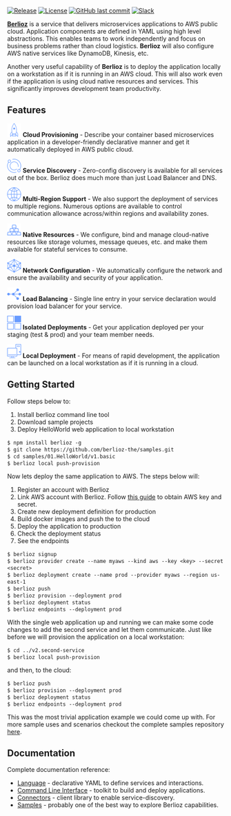 [![Release](https://img.shields.io/github/release/berlioz-the/berlioz.svg)](https://github.com/berlioz-the/berlioz/releases/latest)
[![License](https://img.shields.io/github/license/berlioz-the/berlioz.svg)](https://github.com/berlioz-the/berlioz/LICENSE.md)
[![GitHub last commit](https://img.shields.io/github/last-commit/berlioz-the/berlioz.svg)](https://github.com/berlioz-the/berlioz/commits/master)
[![Slack](https://img.shields.io/badge/slack-join-6073A0.svg)](https://slack.berlioz.cloud)

[**Berlioz**](https://berlioz.cloud) is a service that delivers microservices applications to AWS public cloud. Application components are defined in YAML using high level abstractions. This enables teams to work independently and focus on  business problems rather than cloud logistics. **Berlioz** will also configure AWS native services like DynamoDB, Kinesis, etc.

Another very useful capability of **Berlioz** is to deploy the application locally on a workstation as if it is running in an AWS cloud. This will also work even if the application is using cloud native resources and services. This significantly improves development team productivity.

## Features
![Cloud Provisioning](assets/features/deploy.svg?sanitize=true) **Cloud Provisioning** - Describe your container based microservices application in a developer-friendly declarative manner and get it automatically deployed in AWS public cloud.

![Service Discovery](assets/features/service-discovery.svg?sanitize=true) **Service Discovery** - Zero-config discovery is available for all services out of the box. Berlioz does much more than just Load Balancer and DNS.

![Multi-Region Support](assets/features/region.svg?sanitize=true)  **Multi-Region Support** - We also support the deployment of services to multiple regions. Numerous options are available to control communication allowance across/within regions and availability zones.

![Native Resources](assets/features/resources.svg?sanitize=true) **Native Resources** - We configure, bind and manage cloud-native resources like storage volumes, message queues, etc. and make them available for stateful services to consume.

![Network Configuration](assets/features/networking.svg?sanitize=true) **Network Configuration** - We automatically configure the network and ensure the availability and security of your application.

![Load Balancing](assets/features/load-balancer.svg?sanitize=true) **Load Balancing** - Single line entry in your service declaration would provision load balancer for your service.

![Isolated Deployments](assets/features/isolated-deployment.svg?sanitize=true) **Isolated Deployments** - Get your application deployed per your staging (test & prod) and your team member needs.

![Local Deployment](assets/features/local-deployment.svg?sanitize=true) **Local Deployment** - For means of rapid development, the application can be launched on a local workstation as if it is running in a cloud.

## Getting Started
Follow steps below to:
1. Install berlioz command line tool
2. Download sample projects
3. Deploy HelloWorld web application to local workstation

```
$ npm install berlioz -g
$ git clone https://github.com/berlioz-the/samples.git
$ cd samples/01.HelloWorld/v1.basic
$ berlioz local push-provision
```

Now lets deploy the same application to AWS. The steps below will:
1. Register an account with Berlioz
2. Link AWS account with Berlioz. Follow [this guide](docs/aws-account.md)
to obtain AWS key and secret.
3. Create new deployment definition for production
4. Build docker images and push the to the cloud
5. Deploy the application to production
6. Check the deployment status
7. See the endpoints

```
$ berlioz signup
$ berlioz provider create --name myaws --kind aws --key <key> --secret <secret>
$ berlioz deployment create --name prod --provider myaws --region us-east-1
$ berlioz push
$ berlioz provision --deployment prod
$ berlioz deployment status
$ berlioz endpoints --deployment prod
```

With the single web application up and running we can make some code changes
to add the second service and let them communicate. Just like before we will
provision the application on a local workstation:
```
$ cd ../v2.second-service
$ berlioz local push-provision
```
and then, to the cloud:
```
$ berlioz push
$ berlioz provision --deployment prod
$ berlioz deployment status
$ berlioz endpoints --deployment prod
```

This was the most trivial application example we could come up with. For more
sample uses and scenarios checkout the complete samples repository [here](https://github.com/berlioz-the/samples).

## Documentation
Complete documentation reference:
* [Language](docs/language.md) - declarative YAML to define services and interactions.
* [Command Line Interface](docs/cli.md) - toolkit to build and deploy applications.
* [Connectors](docs/connectors.md) - client library to enable service-discovery.
* [Samples](https://github.com/berlioz-the/samples) - probably one of the best way to explore Berlioz capabilities.
